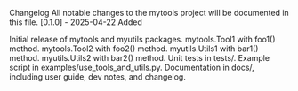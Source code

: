 Changelog
All notable changes to the mytools project will be documented in this file.
[0.1.0] - 2025-04-22
Added

Initial release of mytools and myutils packages.
mytools.Tool1 with foo1() method.
mytools.Tool2 with foo2() method.
myutils.Utils1 with bar1() method.
myutils.Utils2 with bar2() method.
Unit tests in tests/.
Example script in examples/use_tools_and_utils.py.
Documentation in docs/, including user guide, dev notes, and changelog.

